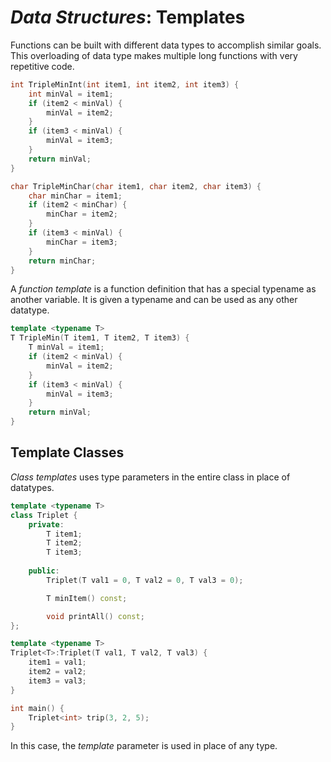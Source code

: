 # ***Data Structures***: Templates
Functions can be built with different data types to accomplish similar goals.  This overloading of data type makes multiple long functions with very repetitive code.
```c++
int TripleMinInt(int item1, int item2, int item3) {
	int minVal = item1;
	if (item2 < minVal) {
		minVal = item2;
	}
	if (item3 < minVal) {
		minVal = item3;
	}
	return minVal;
}

char TripleMinChar(char item1, char item2, char item3) {
	char minChar = item1;
	if (item2 < minChar) {
		minChar = item2;
	}
	if (item3 < minVal) {
		minChar = item3;
	}
	return minChar;
}
```

A *function template* is a function definition that has a special typename as another variable.  It is given a typename and can be used as any other datatype.
```c++
template <typename T>
T TripleMin(T item1, T item2, T item3) {
	T minVal = item1;
	if (item2 < minVal) {
		minVal = item2;
	}
	if (item3 < minVal) {
		minVal = item3;
	}
	return minVal;
}
```

## Template Classes
*Class templates* uses type parameters in the entire class in place of datatypes.
```c++
template <typename T>
class Triplet {
	private:
		T item1;
		T item2;
		T item3;
	
	public:
		Triplet(T val1 = 0, T val2 = 0, T val3 = 0);

		T minItem() const;

		void printAll() const;
};

template <typename T>
Triplet<T>:Triplet(T val1, T val2, T val3) {
	item1 = val1;
	item2 = val2;
	item3 = val3;
}

int main() {
	Triplet<int> trip(3, 2, 5);
}
```	

In this case, the *template* parameter is used in place of any type.